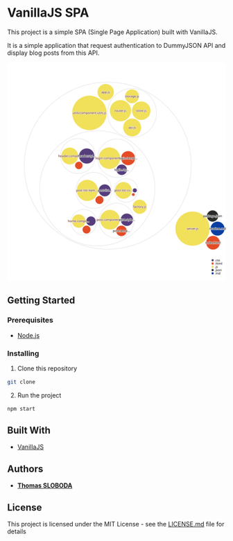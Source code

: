 # VanillaJS SPA

This project is a simple SPA (Single Page Application) built with VanillaJS.

It is a simple application that request authentication to DummyJSON API and display blog posts from this API.

![Visualization of this repo](./diagram.svg)

## Getting Started

### Prerequisites

- [Node.js](https://nodejs.org/en/)

### Installing

1. Clone this repository

```bash
git clone
```

2. Run the project

```bash
npm start
```

## Built With

- [VanillaJS](http://vanilla-js.com/)

## Authors

- **[Thomas SLOBODA](https://github.com/thomassloboda)**

## License

This project is licensed under the MIT License - see the [LICENSE.md](LICENSE.md) file for details
